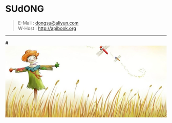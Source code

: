 # SUdONG  
> E-Mail : dongsu@aliyun.com  
> W-Host : http://apibook.org
***
#![image](https://github.com/sud2g/sudong/blob/master/face/scarecrow.jpg)
